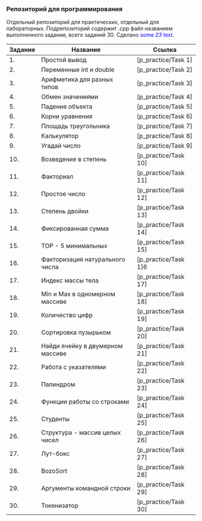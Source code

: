 ### Репозиторий для программирования
Отдельный репозиторий для практических, отдельный для лабораторных. Подрепозиторий содержит .cpp файл названием выполненного задания, всего заданий 30.
Сделано <span style="color:blue">some *23* text</span>.

|Задание|Название|Ссылка|
|-------|--------|------|
|1. |Простой вывод|[p_practice/Task 1]|
|2. |Переменные int и double|[p_practice/Task 2]|
|3. |Арифметика для разных типов|[p_practice/Task 3]|
|4. |Обмен значениями|[p_practice/Task 4]|
|5. |Падение объекта|[p_practice/Task 5]|
|6. |Корни уравнения|[p_practice/Task 6]|
|7. |Площадь треугольника|[p_practice/Task 7]|
|8. |Калькулятор|[p_practice/Task 8]|
|9. |Угадай число|[p_practice/Task 9]|
|10. |Возведение в степень|[p_practice/Task 10]|
|11. |Факториал|[p_practice/Task 11]|
|12. |Простое число|[p_practice/Task 12]|
|13. |Степень двойки|[p_practice/Task 13]|
|14. |Фиксированная сумма|[p_practice/Task 14]|
|15. |TOP - 5 минимальных|[p_practice/Task 15]|
|16. |Факторизация натурального числа|[p_practice/Task 1]6|
|17. |Индекс массы тела|[p_practice/Task 17]|
|18. |Min и Max в одномерном массиве|[p_practice/Task 18]|
|19. |Количество цифр|[p_practice/Task 19]|
|20. |Сортировка пузырьком|[p_practice/Task 20]|
|21. |Найди ячейку в двумерном массиве|[p_practice/Task 21]|
|22. |Работа с указателями|[p_practice/Task 22]|
|23. |Палиндром|[p_practice/Task 23]|
|24. |Функции работы со строками|[p_practice/Task 24]|
|25. |Студенты|[p_practice/Task 25]|
|26. |Структура - массив целых чисел|[p_practice/Task 26]|
|27. |Лут-бокс|[p_practice/Task 27]|
|28. |BozoSort|[p_practice/Task 28]|
|29. |Аргументы командной строки|[p_practice/Task 29]|
|30.| Токенизатор|[p_practice/Task 30]|
